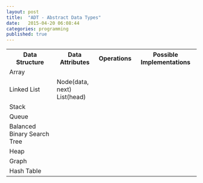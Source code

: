 ```yaml
---
layout: post
title:  "ADT - Abstract Data Types"
date:   2015-04-20 06:08:44
categories: programming
published: true
---
```


<div class="panel panel-default">
  <table class="table">
    <tr>
      <th> Data Structure </th>
      <th> Data Attributes </th>
      <th> Operations </th>
      <th> Possible Implementations </th>
    </tr>
    <tr>
      <td> Array </td>
      <td> </td>
      <td>  </td>
      <td>  </td>
    </tr>
    <tr>
      <td> Linked List </td>
      <td> Node(data, next) <br/>
           List(head) <br/>
      </td>
      <td>  </td>
      <td> </td>
    </tr>
    <tr>
      <td> Stack </td>
      <td>  </td>
      <td> </td>
      <td> </td>
    </tr>
    <tr>
      <td> Queue </td>
      <td> </td>
      <td>  </td>
      <td>  </td>
    </tr>
    <tr>
      <td>Balanced Binary Search Tree</td>
      <td>  </td>
      <td>  </td>
      <td>  </td>
    </tr>
    <tr>
      <td>Heap</td>
      <td>   </td>
      <td>  </td>
      <td>  </td>
    </tr>
    <tr>
      <td>Graph</td>
      <td>   </td>
      <td>  </td>
      <td>  </td>   
    </tr>
    <tr>
      <td>Hash Table</td>
      <td>   </td>
      <td>  </td>
      <td>  </td>   
    </tr>
  </table>
</div>